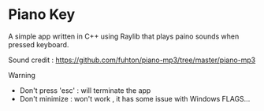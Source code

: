 # Piano Key

A simple app written in C++ using Raylib that plays paino sounds when pressed keyboard.

Sound credit : https://github.com/fuhton/piano-mp3/tree/master/piano-mp3 



>[!Warning]
- Don't press 'esc' : will terminate the app
- Don't minimize : won't work , it has some issue with Windows FLAGS...
